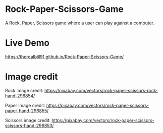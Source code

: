 # Rock-Paper-Scissors-Game
A Rock, Paper, Scissors game where a user can play against a computer. 


# Live Demo
https://therealbill91.github.io/Rock-Paper-Scissors-Game/


# Image credit 
Rock image credit:
https://pixabay.com/vectors/rock-paper-scissors-rock-hand-296854/

Paper image credit:
https://pixabay.com/vectors/rock-paper-scissors-paper-hand-296855/

Scissors image credit:
https://pixabay.com/vectors/rock-paper-scissors-scissors-hand-296853/